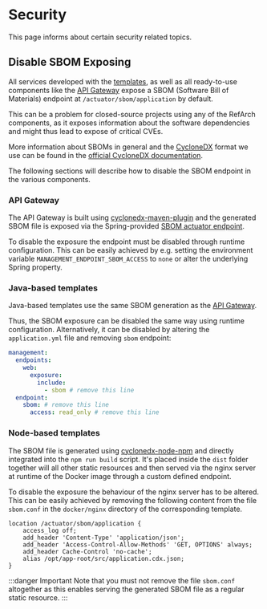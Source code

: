 # Security

This page informs about certain security related topics.

## Disable SBOM Exposing

All services developed with the [templates](/overview#Templates), as well as all ready-to-use components like the [API Gateway](/overview#api-gateway) expose a SBOM (Software Bill of Materials) endpoint at `/actuator/sbom/application` by default.

This can be a problem for closed-source projects using any of the RefArch components, as it exposes information about the software dependencies and might thus lead to expose of critical CVEs.

More information about SBOMs in general and the [CycloneDX](https://cyclonedx.org/) format we use can be found in the [official CycloneDX documentation](https://cyclonedx.org/specification/overview/).

The following sections will describe how to disable the SBOM endpoint in the various components.

### API Gateway

The API Gateway is built using [cyclonedx-maven-plugin](https://github.com/CycloneDX/cyclonedx-maven-plugin) and the generated SBOM file is exposed via the Spring-provided [SBOM actuator endpoint](https://docs.spring.io/spring-boot/api/rest/actuator/sbom.html).

To disable the exposure the endpoint must be disabled through runtime configuration.
This can be easily achieved by e.g. setting the environment variable `MANAGEMENT_ENDPOINT_SBOM_ACCESS` to `none` or alter the underlying Spring property.

### Java-based templates

Java-based templates use the same SBOM generation as the [API Gateway](#api-gateway).

Thus, the SBOM exposure can be disabled the same way using runtime configuration.
Alternatively, it can be disabled by altering the `application.yml` file and removing `sbom` endpoint:

```yaml
management:
  endpoints:
    web:
      exposure:
        include:
          - sbom # remove this line
  endpoint:
    sbom: # remove this line
      access: read_only # remove this line
```

### Node-based templates

The SBOM file is generated using [cyclonedx-node-npm](https://github.com/CycloneDX/cyclonedx-node-npm) and directly integrated into the `npm run build` script.
It's placed inside the `dist` folder together will all other static resources and then served via the nginx server at runtime of the Docker image through a custom defined endpoint.

To disable the exposure the behaviour of the nginx server has to be altered.
This can be easily achieved by removing the following content from the file `sbom.conf` in the `docker/nginx` directory of the corresponding template.

```text
location /actuator/sbom/application {
    access_log off;
    add_header 'Content-Type' 'application/json';
    add_header 'Access-Control-Allow-Methods' 'GET, OPTIONS' always;
    add_header Cache-Control 'no-cache';
    alias /opt/app-root/src/application.cdx.json;
}
```

:::danger Important
Note that you must not remove the file `sbom.conf` altogether as this enables serving the generated SBOM file as a regular static resource.
:::
